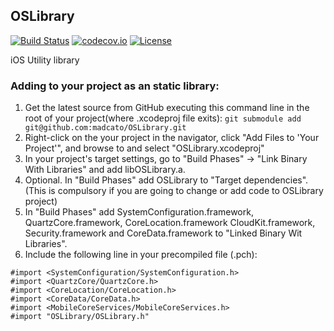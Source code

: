 OSLibrary
---------

[![Build Status](https://travis-ci.org/madcato/OSLibrary.svg?branch=master)](https://travis-ci.org/madcato/OSLibrary)
[![codecov.io](https://codecov.io/github/madcato/OSLibrary/coverage.svg?branch=master)](https://codecov.io/github/madcato/OSLibrary?branch=master)
[![License](https://img.shields.io/dub/l/vibe-d.svg)](https://github.com/madcato/OSLibrary/blob/master/MIT-LICENSE.txt)

iOS Utility library

### Adding to your project as an static library:


1. Get the latest source from GitHub executing this command line in the root of your project(where .xcodeproj file exits):
```git submodule add git@github.com:madcato/OSLibrary.git```
2. Right-click on the your project in the navigator, click "Add Files to 'Your Project'", and browse to and select "OSLibrary.xcodeproj"
3. In your project's target settings, go to "Build Phases" -> "Link Binary With Libraries" and add libOSLibrary.a.
4. Optional. In "Build Phases" add OSLibrary to "Target dependencies". (This is compulsory if you are going to change or add code to OSLibrary project)
5. In "Build Phases" add SystemConfiguration.framework, QuartzCore.framework, CoreLocation.framework CloudKit.framework, Security.framework and CoreData.framework to "Linked Binary Wit Libraries".
6. Include the following line in your precompiled file (.pch):  

```
#import <SystemConfiguration/SystemConfiguration.h>
#import <QuartzCore/QuartzCore.h>
#import <CoreLocation/CoreLocation.h>
#import <CoreData/CoreData.h>
#import <MobileCoreServices/MobileCoreServices.h>
#import "OSLibrary/OSLibrary.h"
```

